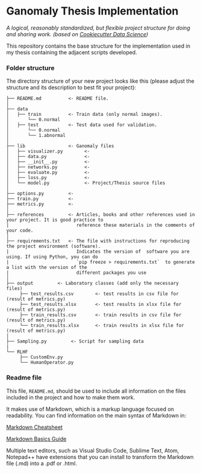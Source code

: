 # Ganomaly Thesis Implementation

*A logical, reasonably standardized, but flexible project structure for doing and sharing work. (based on [Cookiecutter Data Science](https://drivendata.github.io/cookiecutter-data-science/))*

This repository contains the base structure for the implementation used in my thesis containing the adjacent scripts developed.

### Folder structure

The directory structure of your new project looks like this (please adjust the structure and its description to best fit your project): 

```
├── README.md          <- README file.
│
├── data
│   ├── train          <- Train data (only normal images).
│       └── 0.normal
│   ├── test           <- Test data used for validation.
│       └── 0.normal
│       └── 1.abnormal
│
├── lib                <- Ganomaly files
│   ├── visualizer.py        <- 
│   ├── data.py              <- 
│   ├── __init__.py          <-
│   ├── networks.py          <-
│   ├── evaluate.py          <-
│   ├── loss.py              <-
│   └── model.py             <- Project/Thesis source files
│
├── options.py         <-
├── train.py           <-
├── metrics.py         <-
│ 
├── references         <- Articles, books and other references used in your project. It is good practice to  
|                         reference these materials in the comments of your code.
│
├── requirements.txt   <- The file with instructions for reproducing the project environment (software).  
|                         Indicates the version of  software you are using. If using Python, you can do 
|                         `pip freeze > requirements.txt`  to generate a list with the version of the 
|                         different packages you use
│
├── output         <- Laboratory classes (add only the necessary files)
     ├── test_results.csv        <- test results in csv file for (result of metrics.py)
     ├── test_results.xlsx       <- test results in xlsx file for (result of metrics.py)
     ├── train_results.csv       <- train results in csv file for (result of metrics.py)
     └── train_results.xlsx      <- train results in xlsx file for (result of metrics.py)
│
├── Sampling.py         <- Script for sampling data
|
└── RLHF
     ├── CustomEnv.py
     └── HumanOperator.py 
```


### Readme file

This file, `README.md`, should be used to include all information on the files included in the project and how to make them work.

It makes use of Markdown, which is a markup language focused on readability. You can find information on the main syntax of Markdown in:

[Markdown Cheatsheet](https://github.com/adam-p/markdown-here/wiki/Markdown-Cheatsheet)

[Markdown Basics Guide](https://markdown-guide.readthedocs.io/en/latest/basics.html)

Multiple text editors, such as Visual Studio Code, Sublime Text, Atom, Notepad++ have extensions that you can install to transform the Markdown file (.md) into a .pdf or .html.
